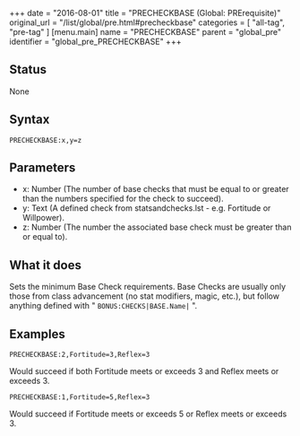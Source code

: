 +++
date = "2016-08-01"
title = "PRECHECKBASE (Global: PRErequisite)"
original_url = "/list/global/pre.html#precheckbase"
categories = [ "all-tag", "pre-tag" ]
[menu.main]
    name = "PRECHECKBASE"
    parent = "global_pre"
    identifier = "global_pre_PRECHECKBASE"
+++

## Status

None

## Syntax

`PRECHECKBASE:x,y=z`

## Parameters

-   x: Number (The number of base checks that must be
    equal to or greater than the numbers specified for the check
    to succeed).
-   y: Text (A defined check from statsandchecks.lst -
    e.g. Fortitude or Willpower).
-   z: Number (The number the associated base check
    must be greater than or equal to).



What it does
------------

Sets the minimum Base Check requirements. Base Checks are usually only
those from class advancement (no stat modifiers, magic, etc.), but
follow anything defined with " `BONUS:CHECKS|BASE.Name|` ".

Examples
--------

`PRECHECKBASE:2,Fortitude=3,Reflex=3`

Would succeed if both Fortitude meets or exceeds 3 and Reflex meets or
exceeds 3.

`PRECHECKBASE:1,Fortitude=5,Reflex=3`

Would succeed if Fortitude meets or exceeds 5 or Reflex meets or exceeds
3.


